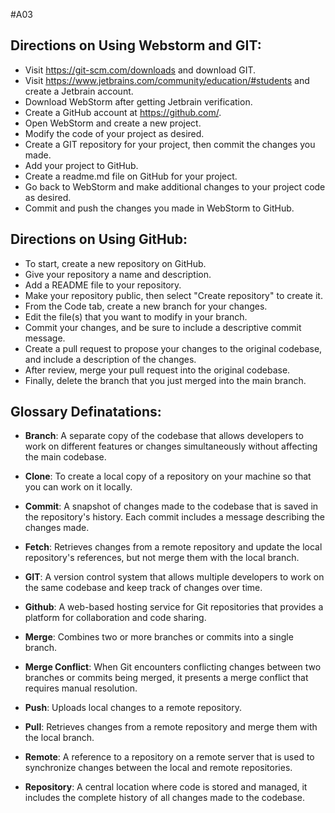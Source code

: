 #A03

## Directions on Using Webstorm and GIT:
- Visit https://git-scm.com/downloads and download GIT.
- Visit https://www.jetbrains.com/community/education/#students and create a Jetbrain account.
- Download WebStorm after getting Jetbrain verification.
- Create a GitHub account at https://github.com/.
- Open WebStorm and create a new project.
- Modify the code of your project as desired.
- Create a GIT repository for your project, then commit the changes you made.
- Add your project to GitHub.
- Create a readme.md file on GitHub for your project.
- Go back to WebStorm and make additional changes to your project code as desired.
- Commit and push the changes you made in WebStorm to GitHub.

## Directions on Using GitHub:
- To start, create a new repository on GitHub.
- Give your repository a name and description.
- Add a README file to your repository.
- Make your repository public, then select "Create repository" to create it.
- From the Code tab, create a new branch for your changes.
- Edit the file(s) that you want to modify in your branch.
- Commit your changes, and be sure to include a descriptive commit message.
- Create a pull request to propose your changes to the original codebase, and include a description of the changes.
- After review, merge your pull request into the original codebase.
- Finally, delete the branch that you just merged into the main branch.


## Glossary Definatations:

- **Branch**: A separate copy of the codebase that allows developers to work on different features or changes simultaneously without affecting the main codebase.

- **Clone**: To create a local copy of a repository on your machine so that you can work on it locally.

- **Commit**: A snapshot of changes made to the codebase that is saved in the repository's history. Each commit includes a message describing the changes made.

- **Fetch**: Retrieves changes from a remote repository and update the local repository's references, but not merge them with the local branch.

- **GIT**: A version control system that allows multiple developers to work on the same codebase and keep track of changes over time.

- **Github**: A web-based hosting service for Git repositories that provides a platform for collaboration and code sharing.

- **Merge**: Combines two or more branches or commits into a single branch.

- **Merge Conflict**: When Git encounters conflicting changes between two branches or commits being merged, it presents a merge conflict that requires manual resolution.

- **Push**: Uploads local changes to a remote repository.

- **Pull**: Retrieves changes from a remote repository and merge them with the local branch.

- **Remote**: A reference to a repository on a remote server that is used to synchronize changes between the local and remote repositories.

- **Repository**: A central location where code is stored and managed, it includes the complete history of all changes made to the codebase.
